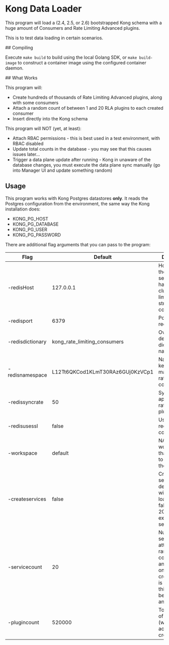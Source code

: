 # Kong Data Loader

This program will load a (2.4, 2.5, or 2.6) bootstrapped Kong schema with a huge amount of Consumers
and Rate Limiting Advanced plugins.

This is to test data loading in certain scenarios.

## Compiling

Execute `make build` to build using the local Golang SDK, or `make build-image` to construct a
container image using the configured container daemon.

## What Works

This program will:

* Create hundreds of thousands of Rate Limiting Advanced plugins, along with some consumers
* Attach a random count of between 1 and 20 RLA plugins to each created consumer
* Insert directly into the Kong schema

This program will NOT (yet, at least):
* Attach RBAC permissions - this is best used in a test environment, with RBAC disabled
* Update total counts in the database - you may see that this causes issues later...
* Trigger a data plane update after running - Kong in unaware of the database changes, you must execute the data plane sync manually (go into Manager UI and update something random)

## Usage

This program works with Kong Postgres datastores **only**.
It reads the Postgres configuration from the environment, the same way the Kong installation does:

* KONG_PG_HOST
* KONG_PG_DATABASE
* KONG_PG_USER
* KONG_PG_PASSWORD

There are additional flag arguments that you can pass to the program:

| Flag | Default | Description |
| ---- | ------- | ----------- |
| -redisHost | 127.0.0.1 | Hostname of the redis server that will handle the cluster rate limiting strategy counters |
| -redisport | 6379 | Port for the redis server |
| -redisdictionary | kong_rate_limiting_consumers | Override the default dictionary name for redis |
| -redisnamespace | L12Tt6QKCod1KLmT30RAz6GUj0KzVCp1 | Namespace key that will maange the rate limiting counters |
| -redissyncrate | 50 | Sync rate to apply to each rate limiting plugin |
| -redisusessl | false | Use SSL for redis connection |
| -workspace | default | NAME of the workspace that you want to create all the objects in |
| -createservices | false | Creates new services for dedicated use with this data loader, leaving false will use 20 random existing services |
| -servicecount | 20 | Number of services to attach the random consumers and plugins onto, if -createservices is true then this many will be created and used |
| -plugincount | 520000 | Total number of plugins (within 20 accuracy) to create |
